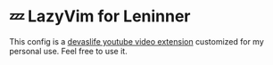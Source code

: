 # 💤 LazyVim for Leninner

This config is a [devaslife youtube video extension](https://www.youtube.com/watch?v=fFHlfbKVi30&t=976s) customized for my personal use. Feel free to use it.
